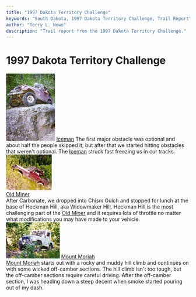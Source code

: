 ```yaml
---
title: "1997 Dakota Territory Challenge"
keywords: "South Dakota, 1997 Dakota Territory Challenge, Trail Report"
author: "Terry L. Howe"
description: "Trail report from the 1997 Dakota Territory Challenge."
---
```

# 1997 Dakota Territory Challenge

[![Iceman](/img/terry/trail/sd9705_.jpg)](dtc971.html) [Iceman](dtc971.html) The first major obstacle was optional and about half the people skipped it, but after that we started hitting obstacles that weren't optional. The [Iceman](dtc971.html) struck fast freezing us in our tracks. [![Old Miner](/img/terry/trail/sd9708_.jpg)](dtc972.html)  
[Old Miner](dtc972.html)  
After Carbonate, we dropped into Chism Gulch and stopped for lunch at the base of Heckman Hill, aka Widowmaker Hill. Heckman Hill is the most challenging part of the [Old Miner](dtc972.html) and it requires lots of throttle no matter what modifications you may have made to your vehicle. [![Mount Moriah](/img/terry/trail/sd9712_.jpg)](dtc973.html) [Mount Moriah](dtc973.html)  
[Mount Moriah](dtc973.html) starts out with a rocky and muddy hill climb and continues on with some wicked off-camber sections. The hill climb isn't too tough, but the off-camber sections require careful driving. After the off-camber section, I was heading down a steep decent when smoke started pouring out of my dash.